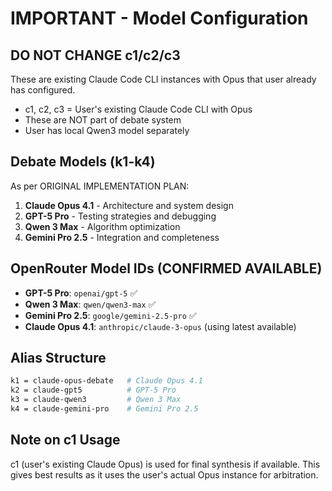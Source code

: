 # IMPORTANT - Model Configuration

## DO NOT CHANGE c1/c2/c3
These are existing Claude Code CLI instances with Opus that user already has configured.
- c1, c2, c3 = User's existing Claude Code CLI with Opus
- These are NOT part of debate system
- User has local Qwen3 model separately

## Debate Models (k1-k4)
As per ORIGINAL IMPLEMENTATION PLAN:

1. **Claude Opus 4.1** - Architecture and system design
2. **GPT-5 Pro** - Testing strategies and debugging  
3. **Qwen 3 Max** - Algorithm optimization
4. **Gemini Pro 2.5** - Integration and completeness

## OpenRouter Model IDs (CONFIRMED AVAILABLE)

- **GPT-5 Pro**: `openai/gpt-5` ✅
- **Qwen 3 Max**: `qwen/qwen3-max` ✅
- **Gemini Pro 2.5**: `google/gemini-2.5-pro` ✅
- **Claude Opus 4.1**: `anthropic/claude-3-opus` (using latest available)

## Alias Structure

```bash
k1 = claude-opus-debate   # Claude Opus 4.1
k2 = claude-gpt5          # GPT-5 Pro
k3 = claude-qwen3         # Qwen 3 Max
k4 = claude-gemini-pro    # Gemini Pro 2.5
```

## Note on c1 Usage

c1 (user's existing Claude Opus) is used for final synthesis if available.
This gives best results as it uses the user's actual Opus instance for arbitration.